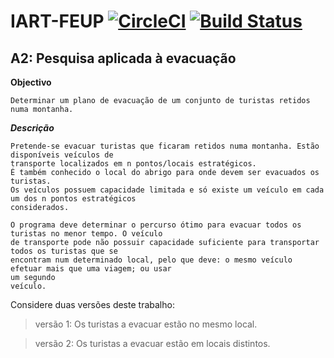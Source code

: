 # IART-FEUP [![CircleCI](https://circleci.com/gh/davidrsfalcao/IART-FEUP.svg?style=svg&circle-token=e013c47d3aca450c8b4972421c7aa46794ad3fea)](https://circleci.com/gh/davidrsfalcao/IART-FEUP) [![Build Status](https://travis-ci.com/davidrsfalcao/IART-FEUP.svg?token=C6xRbcS3ihWjtStee4Yn&branch=master)](https://travis-ci.com/davidrsfalcao/IART-FEUP)




## A2: Pesquisa aplicada à evacuação
**Objectivo**
```
Determinar um plano de evacuação de um conjunto de turistas retidos numa montanha.

```

***Descrição***

```
Pretende-se evacuar turistas que ficaram retidos numa montanha. Estão disponíveis veículos de 
transporte localizados em n pontos/locais estratégicos. 
É também conhecido o local do abrigo para onde devem ser evacuados os turistas. 
Os veículos possuem capacidade limitada e só existe um veículo em cada um dos n pontos estratégicos 
considerados.

O programa deve determinar o percurso ótimo para evacuar todos os turistas no menor tempo. O veículo 
de transporte pode não possuir capacidade suficiente para transportar todos os turistas que se 
encontram num determinado local, pelo que deve: o mesmo veículo efetuar mais que uma viagem; ou usar 
um segundo 
veículo.

```

Considere duas versões deste trabalho:

> versão 1: Os turistas a evacuar estão no mesmo local.

> versão 2: Os turistas a evacuar estão em locais distintos.
